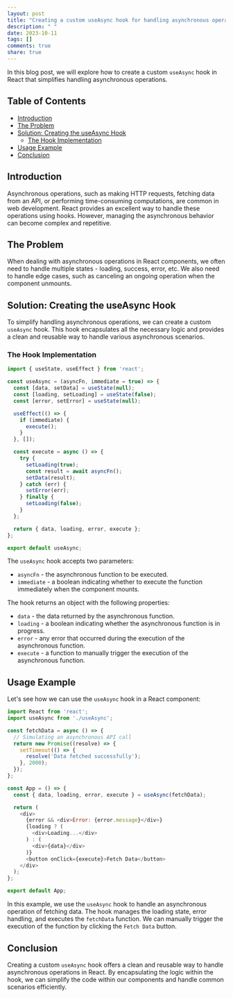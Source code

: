 ```yaml
---
layout: post
title: "Creating a custom useAsync hook for handling asynchronous operations"
description: " "
date: 2023-10-11
tags: []
comments: true
share: true
---
```


In this blog post, we will explore how to create a custom `useAsync` hook in React that simplifies handling asynchronous operations.

## Table of Contents
- [Introduction](#introduction)
- [The Problem](#the-problem)
- [Solution: Creating the useAsync Hook](#solution-creating-the-useasync-hook)
  - [The Hook Implementation](#the-hook-implementation)
- [Usage Example](#usage-example)
- [Conclusion](#conclusion)

## Introduction
Asynchronous operations, such as making HTTP requests, fetching data from an API, or performing time-consuming computations, are common in web development. React provides an excellent way to handle these operations using hooks. However, managing the asynchronous behavior can become complex and repetitive.

## The Problem
When dealing with asynchronous operations in React components, we often need to handle multiple states - loading, success, error, etc. We also need to handle edge cases, such as canceling an ongoing operation when the component unmounts.

## Solution: Creating the useAsync Hook
To simplify handling asynchronous operations, we can create a custom `useAsync` hook. This hook encapsulates all the necessary logic and provides a clean and reusable way to handle various asynchronous scenarios.

### The Hook Implementation
```javascript
import { useState, useEffect } from 'react';

const useAsync = (asyncFn, immediate = true) => {
  const [data, setData] = useState(null);
  const [loading, setLoading] = useState(false);
  const [error, setError] = useState(null);

  useEffect(() => {
    if (immediate) {
      execute();
    }
  }, []);

  const execute = async () => {
    try {
      setLoading(true);
      const result = await asyncFn();
      setData(result);
    } catch (err) {
      setError(err);
    } finally {
      setLoading(false);
    }
  };

  return { data, loading, error, execute };
};

export default useAsync;
```

The `useAsync` hook accepts two parameters:
- `asyncFn` - the asynchronous function to be executed.
- `immediate` - a boolean indicating whether to execute the function immediately when the component mounts.

The hook returns an object with the following properties:
- `data` - the data returned by the asynchronous function.
- `loading` - a boolean indicating whether the asynchronous function is in progress.
- `error` - any error that occurred during the execution of the asynchronous function.
- `execute` - a function to manually trigger the execution of the asynchronous function.

## Usage Example
Let's see how we can use the `useAsync` hook in a React component:

```javascript
import React from 'react';
import useAsync from './useAsync';

const fetchData = async () => {
  // Simulating an asynchronous API call
  return new Promise((resolve) => {
    setTimeout(() => {
      resolve('Data fetched successfully');
    }, 2000);
  });
};

const App = () => {
  const { data, loading, error, execute } = useAsync(fetchData);

  return (
    <div>
      {error && <div>Error: {error.message}</div>}
      {loading ? (
        <div>Loading...</div>
      ) : (
        <div>{data}</div>
      )}
      <button onClick={execute}>Fetch Data</button>
    </div>
  );
};

export default App;
```

In this example, we use the `useAsync` hook to handle an asynchronous operation of fetching data. The hook manages the loading state, error handling, and executes the `fetchData` function. We can manually trigger the execution of the function by clicking the `Fetch Data` button.

## Conclusion
Creating a custom `useAsync` hook offers a clean and reusable way to handle asynchronous operations in React. By encapsulating the logic within the hook, we can simplify the code within our components and handle common scenarios efficiently.